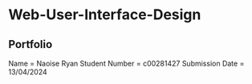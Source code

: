 # Web-User-Interface-Design
## Portfolio

Name = Naoise Ryan
Student Number = c00281427
Submission Date = 13/04/2024